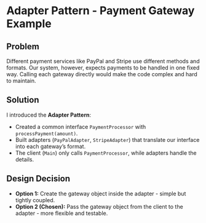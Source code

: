 # Adapter Pattern - Payment Gateway Example

## Problem

Different payment services like PayPal and Stripe use different methods and formats. Our system, however, expects payments to be handled in one fixed way. Calling each gateway directly would make the code complex and hard to maintain.

## Solution

I introduced the **Adapter Pattern**:

* Created a common interface `PaymentProcessor` with `processPayment(amount)`.
* Built adapters (`PayPalAdapter`, `StripeAdapter`) that translate our interface into each gateway’s format.
* The client (`Main`) only calls `PaymentProcessor`, while adapters handle the details.

## Design Decision

* **Option 1:** Create the gateway object inside the adapter - simple but tightly coupled.
* **Option 2 (Chosen):** Pass the gateway object from the client to the adapter - more flexible and testable.
